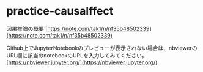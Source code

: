 # practice-causalffect

因果推論の概要
[https://note.com/tak1/n/nf35b48502339](https://note.com/tak1/n/nf35b48502339)


Github上でJupyterNotebookのプレビューが表示されない場合は、nbviewerのURL欄に該当のnotebookのURLを入力してみてください。
[https://nbviewer.jupyter.org/](https://nbviewer.jupyter.org/)
